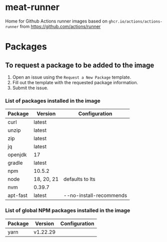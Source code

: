 # meat-runner
Home for Github Actions runner images based on `ghcr.io/actions/actions-runner` from https://github.com/actions/runner

# Packages

## To request a package to be added to the image

1. Open an issue using the `Request a New Package` template.
2. Fill out the template with the requested package information.
3. Submit the issue.

### List of packages installed in the image

| Package  | Version    | Configuration           |
|----------|------------|-------------------------|
| curl     | latest     |                         |
| unzip    | latest     |                         |
| zip      | latest     |                         |
| jq       | latest     |                         |
| openjdk  | 17         |                         |
| gradle   | latest     |                         |
| npm      | 10.5.2     |                         |
| node     | 18, 20, 21 | defaults to lts         |
| nvm      | 0.39.7     |                         |
| apt-fast | latest     | --no-install-recommends |

### List of global NPM packages installed in the image

| Package  | Version    | Configuration           |
|----------|------------|-------------------------|
| yarn     | v1.22.29   |                         |